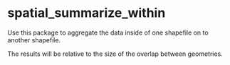 # spatial_summarize_within

Use this package to aggregate the data inside of one shapefile on to another shapefile.

The results will be relative to the size of the overlap between geometries. 
